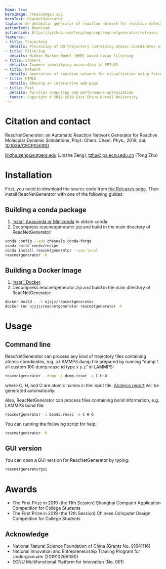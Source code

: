 ```yaml
---
home: true
heroImage: /reacnetgen.svg
heroText: ReacNetGenerator
tagline: An automatic generator of reaction network for reactive molecular dynamics simulation
actionText: Download
actionLink: https://github.com/tongzhugroup/reacnetgenerator/releases
features:
- title: Trajectory
  details: Processing of MD trajectory containing atomic coordinates or bond orders
- title: Filtering
  details: Hidden Markov Model (HMM) based noise filtering
- title: Isomers
  details: Isomers identifying accoarding to SMILES
- title: Network
  details: Generation of reaction network for visualization using force-directed algorithm
- title: HTML5
  details: Showing an interactive web page
- title: Fast
  details: Parallel computing and performance optimization
  footer: Copyright © 2018-2019 East China Normal University
---
```


# Citation and contact

ReacNetGenerator: an Automatic Reaction Network Generator for Reactive Molecular Dynamic Simulations, Phys. Chem. Chem. Phys., 2019, doi: [10.1039/C9CP05091D](https://dx.doi.org/10.1039/C9CP05091D)

jinzhe.zeng@rutgers.edu (Jinzhe Zeng), tzhu@lps.ecnu.edu.cn (Tong Zhu)

# Installation

First, you need to download the source code from [the Releases page](https://github.com/tongzhugroup/reacnetgenerator/releases). Then install ReacNetGenerator with one of the following guides:

## Building a conda package
1. [Install Anaconda or Miniconda](https://conda.io/projects/continuumio-conda/en/latest/user-guide/install/index.html) to obtain conda.
2. Decompress reacnetgenerator.zip and build in the main directory of ReacNetGenerator:

```bash
conda config --add channels conda-forge
conda build conda/recipe
conda install reacnetgenerator --use-local
reacnetgenerator -h
```

## Building a Docker Image
1. [Install Docker](https://docs.docker.com/install/).
2. Decompress reacnetgenerator.zip and build in the main directory of ReacNetGenerator:

```bash
docker build . -t njzjz/reacnetgenerator
docker run njzjz/reacnetgenerator reacnetgenerator -h
```

# Usage

## Command line

ReacNetGenerator can process any kind of trajectory files containing atomic coordinates, e.g. a LAMMPS dump file prepared by running “dump 1 all custom 100 dump.reaxc id type x y z” in LAMMPS:

```bash
reacnetgenerator --dump -i dump.reaxc -a C H O
```
where C, H, and O are atomic names in the input file. <a href="/report.html?jdata=https%3A%2F%2Fgist.githubusercontent.com%2Fnjzjz%2Fe9a4b42ceb7d2c3c7ada189f38708bf3%2Fraw%2F83d01b9ab1780b0ad2d1e7f934e61fa113cb0f9f%2Fmethane.json" target="_blank">Analysis report</a> will be generated automatically.

Also, ReacNetGenerator can process files containing bond information, e.g. LAMMPS bond file:

```bash
reacnetgenerator -i bonds.reaxc -a C H O
```

You can running the following script for help:

```bash
reacnetgenerator -h
```

## GUI version

You can open a GUI version for ReacNetGenerator by typing:

```bash
reacnetgeneratorgui
```

# Awards
* The First Prize in 2019 (the 11th Session) Shanghai Computer Application Competition for College Students
* The First Prize in 2019 (the 12th Session) Chinese Computer Design Competition for College Students

## Acknowledge
* National Natural Science Foundation of China (Grants No. 91641116)
* National Innovation and Entrepreneurship Training Program for Undergraduate (201910269080)
* ECNU Multifunctional Platform for Innovation (No. 001)

